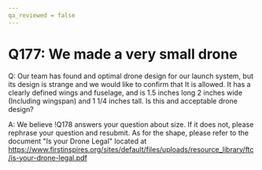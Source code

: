 ```yaml
---
qa_reviewed = false
---
```


# Q177: We made a very small drone

Q: Our team has found and optimal drone design for our launch system, but its design is strange and we would like to confirm that It is allowed. It has a clearly defined wings and fuselage, and is 1.5 inches long 2 inches wide (Including wingspan) and 1 1/4 inches tall. Is this and acceptable drone design?

A: We believe !Q178 answers your question about size. If it does not, please rephrase your question and resubmit. As for the shape, please refer to the document "Is your Drone Legal" located at https://www.firstinspires.org/sites/default/files/uploads/resource_library/ftc/is-your-drone-legal.pdf